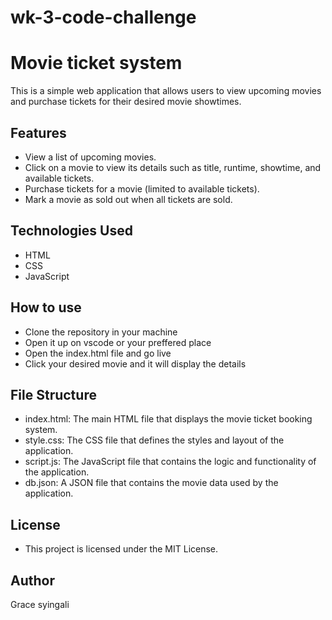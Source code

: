 # wk-3-code-challenge
# Movie ticket system
This is a simple web application that allows users to view upcoming movies and purchase tickets for their desired movie showtimes.
## Features
- View a list of upcoming movies.
- Click on a movie to view its details such as title, runtime, showtime, and available tickets.
- Purchase tickets for a movie (limited to available tickets).
- Mark a movie as sold out when all tickets are sold.
## Technologies Used
- HTML
- CSS
- JavaScript
## How to use 
- Clone the repository in your machine
- Open it up on vscode or your preffered place
- Open the index.html file and go live
- Click your desired movie and it will display the details 

## File Structure

- index.html: The main HTML file that displays the movie ticket booking system.
- style.css: The CSS file that defines the styles and layout of the application.
- script.js: The JavaScript file that contains the logic and functionality of the application.
- db.json: A JSON file that contains the movie data used by the application.
## License
- This project is licensed under the MIT License.
## Author
Grace syingali